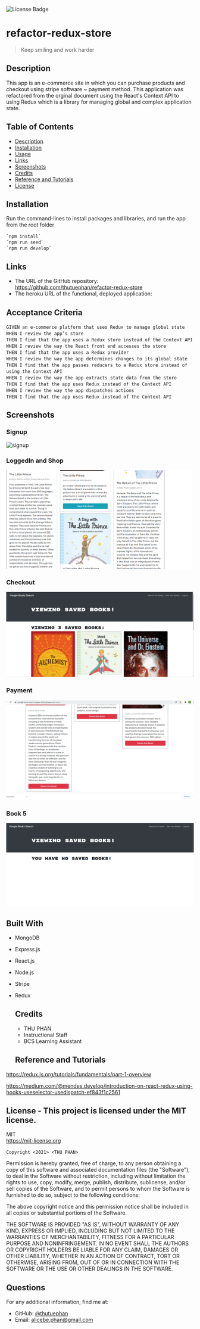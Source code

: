![License Badge](https://img.shields.io/badge/license-MIT-green.svg)
# refactor-redux-store
  > Keep smiling and work harder
  
  ## Description
This app is an e-commerce site in which you can purchase products and checkout using stripe software ~ payment method. This application was refactored from the orginal document using the React's Context API to using Redux  which is a library for managing global and complex application state.

  ## Table of Contents
  - [Description](#)
  - [Installation](#installation)
  - [Usage](#usage)
  - [Links](#links)
  - [Screenshots](#screenshots)
  - [Credits](#credits)
  - [Reference and Tutorials](#reference)
  - [License](#license)

  ## Installation
   Run the command-lines to install packages and libraries,  and run the app from the root folder
   
    `npm install` 
    `npm run seed`
    `npm run develop`

  ## Links
  * The URL of the GitHub repository: https://github.com/thutuephan/refactor-redux-store
  * The heroku URL of the functional, deployed application: 

  ## Acceptance Criteria
    
    
`GIVEN an e-commerce platform that uses Redux to manage global state` <br/>
`WHEN I review the app’s store` <br/>
`THEN I find that the app uses a Redux store instead of the Context API` <br/>
`WHEN I review the way the React front end accesses the store` <br/>
`THEN I find that the app uses a Redux provider` <br/>
`WHEN I review the way the app determines changes to its global state` <br/>
`THEN I find that the app passes reducers to a Redux store instead of using the Context API` <br/>
`WHEN I review the way the app extracts state data from the store`<br/>
`THEN I find that the app uses Redux instead of the Context API`<br/>
`WHEN I review the way the app dispatches actions`<br/>
`THEN I find that the app uses Redux instead of the Context API`<br/>


  ## Screenshots
  ### Signup
  ![signup]()
  ### LoggedIn and Shop
  ![login-and-shop](https://github.com/thutuephan/TheMERNMybfocvabh/blob/main/Assets/book2.png)
  ### Checkout
  ![checkout](https://github.com/thutuephan/TheMERNMybfocvabh/blob/main/Assets/book3.png)
  ### Payment
  ![pay](https://github.com/thutuephan/TheMERNMybfocvabh/blob/main/Assets/book4.png)
  ### Book 5
  ![](https://github.com/thutuephan/TheMERNMybfocvabh/blob/main/Assets/book5.png)

  
  ## Built With
* MongoDB
* Express.js
* React.js
* Node.js
* Stripe
* Redux

  ## Credits
  * THU PHAN  
  * Instructional Staff
  * BCS Learning Assistant
  
  
  ## Reference and Tutorials

https://redux.js.org/tutorials/fundamentals/part-1-overview

https://medium.com/@mendes.develop/introduction-on-react-redux-using-hooks-useselector-usedispatch-ef843f1c2561

  ## License - This project is licensed under the MIT license.
  MIT
  <br>
  https://mit-license.org
  
    Copyright <2021> <THU PHAN>

Permission is hereby granted, free of charge, to any person obtaining a copy of this software and associated documentation files (the "Software"), to deal in the Software without restriction, including without limitation the rights to use, copy, modify, merge, publish, distribute, sublicense, and/or sell copies of the Software, and to permit persons to whom the Software is furnished to do so, subject to the following conditions:

The above copyright notice and this permission notice shall be included in all copies or substantial portions of the Software.

THE SOFTWARE IS PROVIDED "AS IS", WITHOUT WARRANTY OF ANY KIND, EXPRESS OR IMPLIED, INCLUDING BUT NOT LIMITED TO THE WARRANTIES OF MERCHANTABILITY, FITNESS FOR A PARTICULAR PURPOSE AND NONINFRINGEMENT. IN NO EVENT SHALL THE AUTHORS OR COPYRIGHT HOLDERS BE LIABLE FOR ANY CLAIM, DAMAGES OR OTHER LIABILITY, WHETHER IN AN ACTION OF CONTRACT, TORT OR OTHERWISE, ARISING FROM, OUT OF OR IN CONNECTION WITH THE SOFTWARE OR THE USE OR OTHER DEALINGS IN THE SOFTWARE.

  
  
  ## Questions
  For any additional information, find me at:
  <br>
  * GitHub: [@thutuephan](https://github.com/thutuephan)
  * Email: [alicebe.phan@gmail.com](mailto:alicebe.phan@gmail.com)
